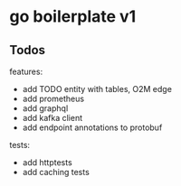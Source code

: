 # go boilerplate v1

## Todos
features:
* add TODO entity with tables, O2M edge
* add prometheus
* add graphql
* add kafka client
* add endpoint annotations to protobuf

tests: 
* add httptests
* add caching tests
